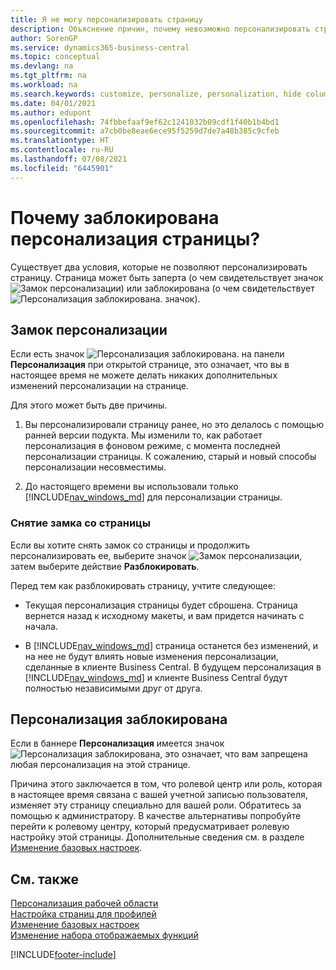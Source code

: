 ```yaml
---
title: Я не могу персонализировать страницу
description: Объяснение причин, почему невозможно персонализировать страницу и как разблокировать страницу, чтобы ее можно было персонализировать.
author: SorenGP
ms.service: dynamics365-business-central
ms.topic: conceptual
ms.devlang: na
ms.tgt_pltfrm: na
ms.workload: na
ms.search.keywords: customize, personalize, personalization, hide columns, remove fields, move fields
ms.date: 04/01/2021
ms.author: edupont
ms.openlocfilehash: 74fbbefaaf9ef62c1241032b09cdf1f40b1b4bd1
ms.sourcegitcommit: a7cb0be8eae6ece95f5259d7de7a48b385c9cfeb
ms.translationtype: HT
ms.contentlocale: ru-RU
ms.lasthandoff: 07/08/2021
ms.locfileid: "6445901"
---
```

# <a name="why-a-page-is-locked-from-personalization"></a>Почему заблокирована персонализация страницы?

Существует два условия, которые не позволяют персонализировать страницу. Страница может быть заперта (о чем свидетельствует значок ![Замок персонализации](media/personalization-lock-icon.png "Замок персонализации")) или заблокирована (о чем свидетельствует ![Персонализация заблокирована.](media/personalization-blocked-icon.png "Персонализация заблокирована") значок).

## <a name="locked-from-personalizing"></a>Замок персонализации

Если есть значок ![Персонализация заблокирована.](media/personalization-lock-icon.png "Замок персонализации") на панели **Персонализация** при открытой странице, это означает, что вы в настоящее время не можете делать никаких дополнительных изменений персонализации на странице.

<!-- This is because we changed the way personalization works behind the scenes since the last time that you personalized the page. Unfortunately, the old way and new of doing things do not work together.

The page currently includes the last personalization changes that you made. If you want to continue personalizing the page, then you can choose the lock icon and then **Unlock**. Just be aware that if you choose to unlock the page, the current personalization of the page will be cleared, and you will have to start from scratch.
-->

Для этого может быть две причины.

1. Вы персонализировали страницу ранее, но это делалось с помощью ранней версии подукта. Мы изменили то, как работает персонализация в фоновом режиме, с момента последней персонализации страницы. К сожалению, старый и новый способы персонализации несовместимы.

2. До настоящего времени вы использовали только [!INCLUDE[nav_windows_md](includes/nav_windows_md.md)] для персонализации страницы.

### <a name="unlocking-the-page"></a>Снятие замка со страницы

Если вы хотите снять замок со страницы и продолжить персонализировать ее, выберите значок ![Замок персонализации](media/personalization-lock-icon.png "Замок персонализации"), затем выберите действие **Разблокировать**.  

Перед тем как разблокировать страницу, учтите следующее:

- Текущая персонализация страницы будет сброшена. Страница вернется назад к исходному макеты, и вам придется начинать с начала.

- В [!INCLUDE[nav_windows_md](includes/nav_windows_md.md)] страница останется без изменений, и на нее не будут влиять новые изменения персонализации, сделанные в клиенте Business Central. В будущем персонализация в [!INCLUDE[nav_windows_md](includes/nav_windows_md.md)] и клиенте Business Central будут полностью независимыми друг от друга.

## <a name="blocked-from-personalizing"></a>Персонализация заблокирована

Если в баннере **Персонализация** имеется значок ![Персонализация заблокирована](media/personalization-blocked-icon.png "Персонализация заблокирована"), это означает, что вам запрещена любая персонализация на этой странице.

<!-- Only text is translated, so removing this image for non-English UX reasons.  ![Personalize blocked.](media/personalization-blocked.png "Personalize lock") -->

Причина этого заключается в том, что ролевой центр или роль, которая в настоящее время связана с вашей учетной записью пользователя, изменяет эту страницу специально для вашей роли. Обратитесь за помощью к администратору. В качестве альтернативы попробуйте перейти к ролевому центру, который предусматривает ролевую настройку этой страницы. Дополнительные сведения см. в разделе [Изменение базовых настроек](ui-change-basic-settings.md).

## <a name="see-also"></a>См. также
[Персонализация рабочей области](ui-personalization-user.md)  
[Настройка страниц для профилей](ui-personalization-manage.md)  
[Изменение базовых настроек](ui-change-basic-settings.md)  
[Изменение набора отображаемых функций](ui-experiences.md)  


[!INCLUDE[footer-include](includes/footer-banner.md)]
